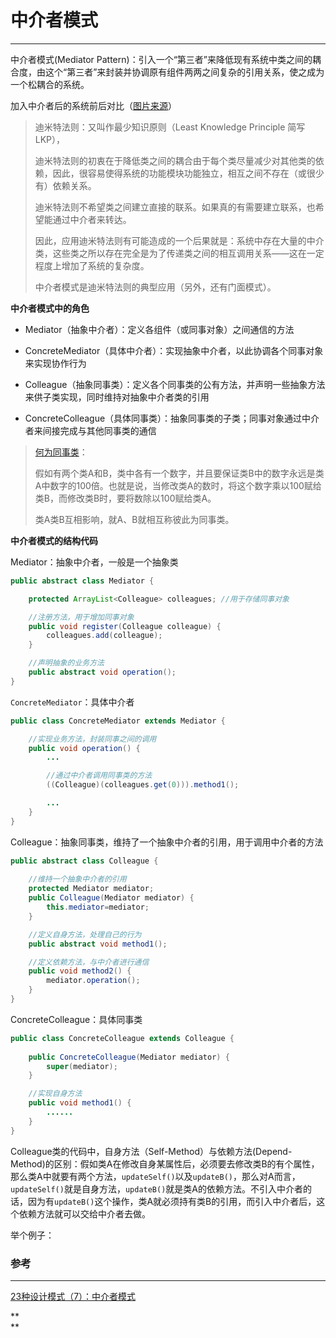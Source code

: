 # 中介者模式

---

中介者模式\(Mediator Pattern\)：引入一个“第三者”来降低现有系统中类之间的耦合度，由这个“第三者”来封装并协调原有组件两两之间复杂的引用关系，使之成为一个松耦合的系统。

加入中介者后的系统前后对比（[图片来源](http://www.cnblogs.com/chenssy/p/3348520.html)）

> 迪米特法则：又叫作最少知识原则（Least Knowledge Principle 简写LKP），
>
> 迪米特法则的初衷在于降低类之间的耦合由于每个类尽量减少对其他类的依赖，因此，很容易使得系统的功能模块功能独立，相互之间不存在（或很少有）依赖关系。
>
> 迪米特法则不希望类之间建立直接的联系。如果真的有需要建立联系，也希望能通过中介者来转达。
>
> 因此，应用迪米特法则有可能造成的一个后果就是：系统中存在大量的中介类，这些类之所以存在完全是为了传递类之间的相互调用关系——这在一定程度上增加了系统的复杂度。
>
> 中介者模式是迪米特法则的典型应用（另外，还有门面模式）。

**中介者模式中的角色**

* Mediator（抽象中介者）：定义各组件（或同事对象）之间通信的方法

* ConcreteMediator（具体中介者）：实现抽象中介者，以此协调各个同事对象来实现协作行为

* Colleague（抽象同事类）：定义各个同事类的公有方法，并声明一些抽象方法来供子类实现，同时维持对抽象中介者类的引用

* ConcreteColleague（具体同事类）：抽象同事类的子类；同事对象通过中介者来间接完成与其他同事类的通信

> [何为同事类](https://blog.csdn.net/zhengzhb/article/details/7430098)：
>
> 假如有两个类A和B，类中各有一个数字，并且要保证类B中的数字永远是类A中数字的100倍。也就是说，当修改类A的数时，将这个数字乘以100赋给类B，而修改类B时，要将数除以100赋给类A。
>
> 类A类B互相影响，就A、B就相互称彼此为同事类。

**中介者模式的结构代码**

Mediator：抽象中介者，一般是一个抽象类

```java
public abstract class Mediator {  

    protected ArrayList<Colleague> colleagues; //用于存储同事对象  

    //注册方法，用于增加同事对象  
    public void register(Colleague colleague) {  
        colleagues.add(colleague);  
    }  

    //声明抽象的业务方法  
    public abstract void operation();  
}
```

`ConcreteMediator`：具体中介者

```java
public class ConcreteMediator extends Mediator {      

    //实现业务方法，封装同事之间的调用  
    public void operation() {  
        ...

        //通过中介者调用同事类的方法  
        ((Colleague)(colleagues.get(0))).method1(); 

        ...
    }  
}
```

Colleague：抽象同事类，维持了一个抽象中介者的引用，用于调用中介者的方法

```java
public abstract class Colleague {  
    
    //维持一个抽象中介者的引用  
    protected Mediator mediator; 
    public Colleague(Mediator mediator) {  
        this.mediator=mediator;  
    }

    //定义自身方法，处理自己的行为  
    public abstract void method1(); 

    //定义依赖方法，与中介者进行通信  
    public void method2() {  
        mediator.operation();  
    }  
}
```

ConcreteColleague：具体同事类

```java
public class ConcreteColleague extends Colleague {  
    
    public ConcreteColleague(Mediator mediator) {  
        super(mediator);  
    }  

    //实现自身方法  
    public void method1() {  
        ......  
    }  
}
```

Colleague类的代码中，自身方法（Self-Method）与依赖方法\(Depend-Method\)的区别：假如类A在修改自身某属性后，必须要去修改类B的有个属性，那么类A中就要有两个方法，`updateSelf()`以及`updateB()`，那么对A而言，`updateSelf()`就是自身方法，`updateB()`就是类A的依赖方法。不引入中介者的话，因为有`updateB()`这个操作，类A就必须持有类B的引用，而引入中介者后，这个依赖方法就可以交给中介者去做。

举个例子：











### 参考

---

[23种设计模式（7）：中介者模式](https://blog.csdn.net/zhengzhb/article/details/7430098)

  


  


































**    
**

